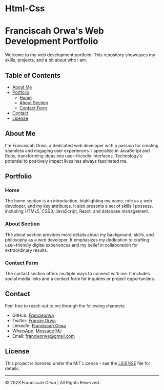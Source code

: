 # Html-Css
# Franciscah Orwa's Web Development Portfolio

Welcome to my web development portfolio! This repository showcases my skills, projects, and a bit about who I am.

## Table of Contents
- [About Me](#about-me)
- [Portfolio](#portfolio)
  - [Home](#home)
  - [About Section](#about-section)
  - [Contact Form](#contact-form)
- [Contact](#contact)
- [License](#license)

## About Me

I'm Franciscah Orwa, a dedicated web developer with a passion for creating seamless and engaging user experiences. I specialize in JavaScript and Ruby, transforming ideas into user-friendly interfaces. Technology's potential to positively impact lives has always fascinated me.

## Portfolio

### Home

The home section is an introduction, highlighting my name, role as a web developer, and my key attributes. It also presents a set of skills I possess, including HTML5, CSS3, JavaScript, React, and database management.

### About Section

The about section provides more details about my background, skills, and philosophy as a web developer. It emphasizes my dedication to crafting user-friendly digital experiences and my belief in collaboration for extraordinary results.

### Contact Form

The contact section offers multiple ways to connect with me. It includes social media links and a contact form for inquiries or project opportunities.

## Contact

Feel free to reach out to me through the following channels:

- GitHub: [Francieorwa](https://github.com/Francieorwa)
- Twitter: [Francie Orwa](https://twitter.com/francieorwa)
- LinkedIn: [Franciscah Orwa](https://www.linkedin.com/in/franciscah-orwa-a23120256/)
- WhatsApp: [Message Me](wa.me/254792753471)
- Email: [francieorwa@gmail.com](mailto:francieorwa@gmail.com)

## License

This project is licensed under the MIT License - see the [LICENSE](LICENSE) file for details.

---

&copy; 2023 Franciscah Orwa | All Rights Reserved.
